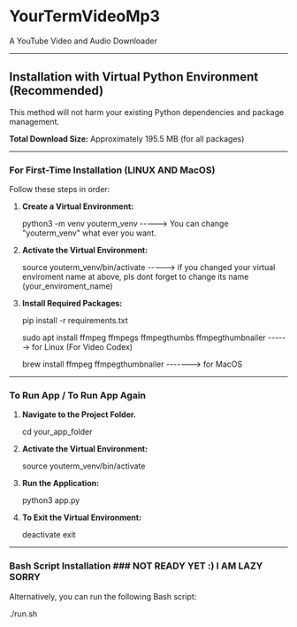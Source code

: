 

# YourTermVideoMp3

A YouTube Video and Audio Downloader

---

## Installation with Virtual Python Environment (Recommended)

This method will not harm your existing Python dependencies and package management.

**Total Download Size:** Approximately 195.5 MB (for all packages)

---

### For First-Time Installation (LINUX AND MacOS)

Follow these steps in order:

1.  **Create a Virtual Environment:**
    
    python3 -m venv youterm_venv           -----> You can change "youterm_venv" what ever you want.
    

2.  **Activate the Virtual Environment:**
    
    source youterm_venv/bin/activate       -----> if you changed your virtual enviroment name at above, pls dont forget to change its name (your_enviroment_name)
    

3.  **Install Required Packages:**
    
    pip install -r requirements.txt
    
    sudo apt install ffmpeg ffmpegs ffmpegthumbs ffmpegthumbnailer     ------> for Linux (For Video Codex)
    
    brew install ffmpeg ffmpegthumbnailer                              -------> for MacOS
    

---

### To Run App / To Run App Again

1.  **Navigate to the Project Folder.** 

     cd your_app_folder
     
2.  **Activate the Virtual Environment:**
    
    source youterm_venv/bin/activate
    

3.  **Run the Application:**
    
    python3 app.py
    

4.  **To Exit the Virtual Environment:**
    
     deactivate
     exit

---

### Bash Script Installation    ### NOT READY YET :) I AM LAZY SORRY

Alternatively, you can run the following Bash script:


./run.sh

